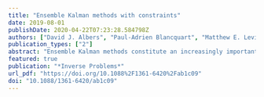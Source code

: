 ```yaml
---
title: "Ensemble Kalman methods with constraints"
date: 2019-08-01
publishDate: 2020-04-22T07:23:28.584798Z
authors: ["David J. Albers", "Paul-Adrien Blancquart", "Matthew E. Levine", "Elnaz Esmaeilzadeh Seylabi", "Andrew Stuart"]
publication_types: ["2"]
abstract: "Ensemble Kalman methods constitute an increasingly important tool in both state and parameter estimation problems. Their popularity stems from the derivative-free nature of the methodology which may be readily applied when computer code is available for the underlying state-space dynamics (for state estimation) or for the parameter-to-observable map (for parameter estimation). There are many applications in which it is desirable to enforce prior information in the form of equality or inequality constraints on the state or parameter. This paper establishes a general framework for doing so, describing a widely applicable methodology, a theory which justifies the methodology, and a set of numerical experiments exemplifying it."
featured: true
publication: "*Inverse Problems*"
url_pdf: "https://doi.org/10.1088%2F1361-6420%2Fab1c09"
doi: "10.1088/1361-6420/ab1c09"
---
```


